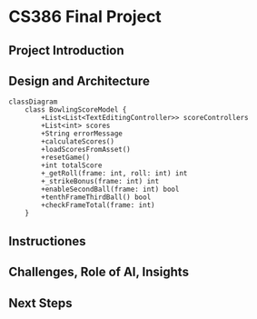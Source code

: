 # CS386 Final Project

## Project Introduction

## Design and Architecture

```mermaid
classDiagram
    class BowlingScoreModel {
        +List<List<TextEditingController>> scoreControllers
        +List<int> scores
        +String errorMessage
        +calculateScores()
        +loadScoresFromAsset()
        +resetGame()
        +int totalScore
        +_getRoll(frame: int, roll: int) int
        +_strikeBonus(frame: int) int
        +enableSecondBall(frame: int) bool
        +tenthFrameThirdBall() bool
        +checkFrameTotal(frame: int)
    }
```

## Instructiones

## Challenges, Role of AI, Insights

## Next Steps


